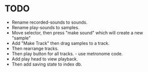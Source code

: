 # TODO
- Rename recorded-sounds to sounds.
- Rename play-sounds to samples.
- Move selector, then press "make sound" which will create a new "sample"
- Add "Make Track" then drag samples to a track.
- Then rearrange tracks.
- Then play button for all tracks. - use metronome code.
- Add play head to view playback.
- Then add saving state to index db.
